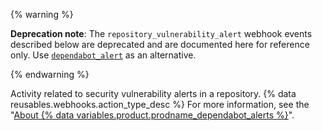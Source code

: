 {% warning %}

**Deprecation note**: The `repository_vulnerability_alert` webhook events described below are deprecated and are documented here for reference only. Use [`dependabot_alert`](#dependabot_alert) as an alternative.

{% endwarning %}

Activity related to security vulnerability alerts in a repository. {% data reusables.webhooks.action_type_desc %} For more information, see the "[About {% data variables.product.prodname_dependabot_alerts %}](/github/managing-security-vulnerabilities/about-alerts-for-vulnerable-dependencies/)".
